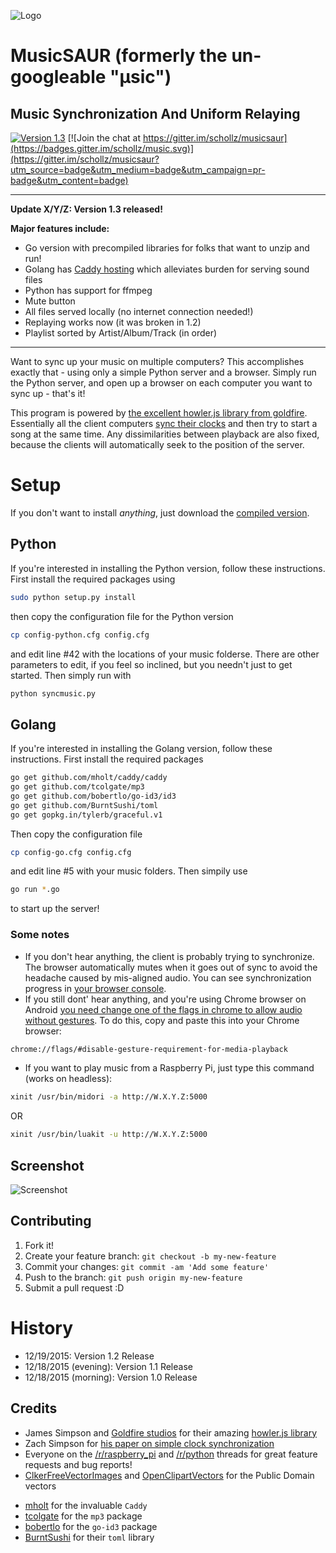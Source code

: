 ![Logo](http://rpiai.com/musicsaur/musicsaur1.png)

# MusicSAUR (formerly the un-googleable "μsic")
## Music Synchronization And Uniform Relaying
[![Version 1.3](https://img.shields.io/badge/version-1.3-brightgreen.svg)]()
[![Join the chat at https://gitter.im/schollz/musicsaur](https://badges.gitter.im/schollz/music.svg)](https://gitter.im/schollz/musicsaur?utm_source=badge&utm_medium=badge&utm_campaign=pr-badge&utm_content=badge)

---

**Update X/Y/Z: Version 1.3 released!**

**Major features include:**

- Go version with precompiled libraries for folks that want to unzip and run!
- Golang has [Caddy hosting](https://github.com/mholt/caddy) which alleviates burden for serving sound files
- Python has support for ffmpeg
- Mute button
- All files served locally (no internet connection needed!)
- Replaying works now (it was broken in 1.2)
- Playlist sorted by Artist/Album/Track (in order)

---

Want to sync up your music on multiple computers? This accomplishes exactly that - using only a simple Python server and a browser. Simply run the Python server, and open up a browser on each computer you want to sync up - that's it!

This program is powered by [the excellent howler.js library from goldfire](https://github.com/goldfire/howler.js/). Essentially all the client computers [sync their clocks](http://www.mine-control.com/zack/timesync/timesync.html) and then try to start a song at the same time. Any dissimilarities between playback are also fixed, because the clients will automatically seek to the position of the server.

# Setup

If you don't want to install *anything*, just download the [compiled version](link/to/version).

## Python

If you're interested in installing the Python version, follow these instructions. First install the required packages using

```bash
sudo python setup.py install
```

then copy the configuration file for the Python version

```bash
cp config-python.cfg config.cfg
```

and edit line #42 with the locations of your music folderse. There are other parameters to edit, if you feel so inclined, but you needn't just to get started. Then simply run with

```bash
python syncmusic.py
```

## Golang

If you're interested in installing the Golang version, follow these instructions. First install the required packages

```bash
go get github.com/mholt/caddy/caddy
go get github.com/tcolgate/mp3
go get github.com/bobertlo/go-id3/id3
go get github.com/BurntSushi/toml
go get gopkg.in/tylerb/graceful.v1
```

Then copy the configuration file 

```bash
cp config-go.cfg config.cfg
```

and edit line #5 with your music folders. Then simpily use 

```bash
go run *.go
```

to start up the server!

### Some notes

- If you don't hear anything, the client is probably trying to synchronize. The browser automatically mutes when it goes out of sync to avoid the headache caused by mis-aligned audio. You can see synchronization progress in [your browser console](https://webmasters.stackexchange.com/questions/8525/how-to-open-the-javascript-console-in-different-browsers). 
- If you still dont' hear anything, and you're using Chrome browser on Android [you need change one of the flags in chrome to allow audio without gestures](http://android.stackexchange.com/questions/59134/enable-autoplay-html5-video-in-chrome). To do this, copy and paste this into your Chrome browser:

```bash
chrome://flags/#disable-gesture-requirement-for-media-playback
```

- If you want to play music from a Raspberry Pi, just type this command (works on headless):

```bash
xinit /usr/bin/midori -a http://W.X.Y.Z:5000
```

OR

```bash
xinit /usr/bin/luakit -u http://W.X.Y.Z:5000
```


## Screenshot

![Screenshot](http://rpiai.com/musicsaur/screenshot2.png)

## Contributing

1. Fork it!
2. Create your feature branch: `git checkout -b my-new-feature`
3. Commit your changes: `git commit -am 'Add some feature'`
4. Push to the branch: `git push origin my-new-feature`
5. Submit a pull request :D

# History

- 12/19/2015: Version 1.2 Release
- 12/18/2015 (evening): Version 1.1 Release
- 12/18/2015 (morning): Version 1.0 Release

## Credits

* James Simpson and [Goldfire studios](http://goldfirestudios.com/blog/104/howler.js-Modern-Web-Audio-Javascript-Library) for their amazing [howler.js library](https://github.com/goldfire/howler.js/)
* Zach Simpson for [his paper on simple clock synchronization](http://www.mine-control.com/zack/timesync/timesync.html)
* Everyone on the [/r/raspberry_pi](https://www.reddit.com/r/raspberry_pi/comments/3xc8kq/simple_python_script_to_allow_multiple_raspberry/) and [/r/python](https://www.reddit.com/r/Python/comments/3xc8mj/simple_python_script_to_allow_multiple_computers/) threads for great feature requests and bug reports!
* [ClkerFreeVectorImages](https://pixabay.com/en/users/ClkerFreeVectorImages-3736/) and [OpenClipartVectors](https://pixabay.com/en/users/OpenClipartVectors-30363/) for the Public Domain vectors
- [mholt](github.com/mholt) for the invaluable ```Caddy``` 
- [tcolgate](http://github.com/tcolgate) for the ```mp3``` package
- [bobertlo](http://github.com/bobertlo) for the ```go-id3``` package
- [BurntSushi](http://github.com/BurntSushi) for their ```toml``` library
